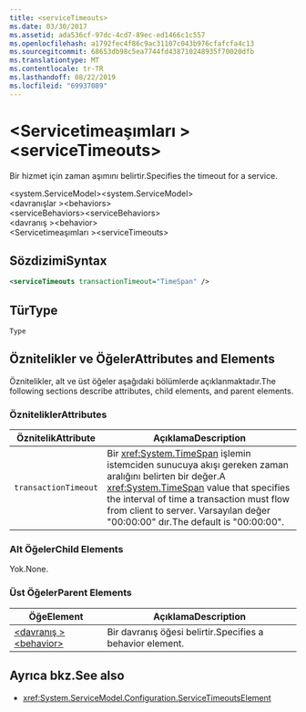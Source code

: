 ```yaml
---
title: <serviceTimeouts>
ms.date: 03/30/2017
ms.assetid: ada536cf-97dc-4cd7-89ec-ed1466c1c557
ms.openlocfilehash: a1792fec4f86c9ac31107c043b976cfafcfa4c13
ms.sourcegitcommit: 68653db98c5ea7744fd438710248935f70020dfb
ms.translationtype: MT
ms.contentlocale: tr-TR
ms.lasthandoff: 08/22/2019
ms.locfileid: "69937089"
---
```

# <a name="servicetimeouts"></a><span data-ttu-id="3ea80-101">\<Servicetimeaşımları ></span><span class="sxs-lookup"><span data-stu-id="3ea80-101">\<serviceTimeouts></span></span>
<span data-ttu-id="3ea80-102">Bir hizmet için zaman aşımını belirtir.</span><span class="sxs-lookup"><span data-stu-id="3ea80-102">Specifies the timeout for a service.</span></span>  
  
 <span data-ttu-id="3ea80-103">\<system.ServiceModel></span><span class="sxs-lookup"><span data-stu-id="3ea80-103">\<system.ServiceModel></span></span>  
<span data-ttu-id="3ea80-104">\<davranışlar ></span><span class="sxs-lookup"><span data-stu-id="3ea80-104">\<behaviors></span></span>  
<span data-ttu-id="3ea80-105">\<serviceBehaviors></span><span class="sxs-lookup"><span data-stu-id="3ea80-105">\<serviceBehaviors></span></span>  
<span data-ttu-id="3ea80-106">\<davranış ></span><span class="sxs-lookup"><span data-stu-id="3ea80-106">\<behavior></span></span>  
<span data-ttu-id="3ea80-107">\<Servicetimeaşımları ></span><span class="sxs-lookup"><span data-stu-id="3ea80-107">\<serviceTimeouts></span></span>  
  
## <a name="syntax"></a><span data-ttu-id="3ea80-108">Sözdizimi</span><span class="sxs-lookup"><span data-stu-id="3ea80-108">Syntax</span></span>  
  
```xml  
<serviceTimeouts transactionTimeout="TimeSpan" />
```  
  
## <a name="type"></a><span data-ttu-id="3ea80-109">Tür</span><span class="sxs-lookup"><span data-stu-id="3ea80-109">Type</span></span>  
 `Type`  
  
## <a name="attributes-and-elements"></a><span data-ttu-id="3ea80-110">Öznitelikler ve Öğeler</span><span class="sxs-lookup"><span data-stu-id="3ea80-110">Attributes and Elements</span></span>  
 <span data-ttu-id="3ea80-111">Öznitelikler, alt ve üst öğeler aşağıdaki bölümlerde açıklanmaktadır.</span><span class="sxs-lookup"><span data-stu-id="3ea80-111">The following sections describe attributes, child elements, and parent elements.</span></span>  
  
### <a name="attributes"></a><span data-ttu-id="3ea80-112">Öznitelikler</span><span class="sxs-lookup"><span data-stu-id="3ea80-112">Attributes</span></span>  
  
|<span data-ttu-id="3ea80-113">Öznitelik</span><span class="sxs-lookup"><span data-stu-id="3ea80-113">Attribute</span></span>|<span data-ttu-id="3ea80-114">Açıklama</span><span class="sxs-lookup"><span data-stu-id="3ea80-114">Description</span></span>|  
|---------------|-----------------|  
|`transactionTimeout`|<span data-ttu-id="3ea80-115">Bir <xref:System.TimeSpan> işlemin istemciden sunucuya akışı gereken zaman aralığını belirten bir değer.</span><span class="sxs-lookup"><span data-stu-id="3ea80-115">A <xref:System.TimeSpan> value that specifies the interval of time a transaction must flow from client to server.</span></span> <span data-ttu-id="3ea80-116">Varsayılan değer "00:00:00" dır.</span><span class="sxs-lookup"><span data-stu-id="3ea80-116">The default is "00:00:00".</span></span>|  
  
### <a name="child-elements"></a><span data-ttu-id="3ea80-117">Alt Öğeler</span><span class="sxs-lookup"><span data-stu-id="3ea80-117">Child Elements</span></span>  
 <span data-ttu-id="3ea80-118">Yok.</span><span class="sxs-lookup"><span data-stu-id="3ea80-118">None.</span></span>  
  
### <a name="parent-elements"></a><span data-ttu-id="3ea80-119">Üst Öğeler</span><span class="sxs-lookup"><span data-stu-id="3ea80-119">Parent Elements</span></span>  
  
|<span data-ttu-id="3ea80-120">Öğe</span><span class="sxs-lookup"><span data-stu-id="3ea80-120">Element</span></span>|<span data-ttu-id="3ea80-121">Açıklama</span><span class="sxs-lookup"><span data-stu-id="3ea80-121">Description</span></span>|  
|-------------|-----------------|  
|[<span data-ttu-id="3ea80-122">\<davranış ></span><span class="sxs-lookup"><span data-stu-id="3ea80-122">\<behavior></span></span>](behavior-of-endpointbehaviors.md)|<span data-ttu-id="3ea80-123">Bir davranış öğesi belirtir.</span><span class="sxs-lookup"><span data-stu-id="3ea80-123">Specifies a behavior element.</span></span>|  
  
## <a name="see-also"></a><span data-ttu-id="3ea80-124">Ayrıca bkz.</span><span class="sxs-lookup"><span data-stu-id="3ea80-124">See also</span></span>

- <xref:System.ServiceModel.Configuration.ServiceTimeoutsElement>

